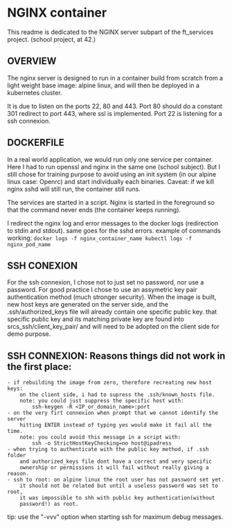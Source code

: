 # NGINX container

This readme is dedicated to the NGINX server subpart of the ft_services
project. (school project, at 42.)

## OVERVIEW

The nginx server is designed to run in a container build from scratch from a
light weight base image: alpine linux, and will then be deployed in a
kubernetes cluster.

It is due to listen on the ports 22, 80 and 443.
Port 80 should do a constant 301 redirect to port 443, where ssl is
implemented.
Port 22 is listening for a ssh connexion.

## DOCKERFILE

In a real world application, we would run only one service per container.
Here I had to run openssl and nginx in the same one (school subject).
But I still chose for training purpose to avoid using an init system (in our
alpine linux case: Openrc) and start individually each binaries.
Caveat: if we kill nginx sshd will still run, the container still runs.

The services are started in a script.
Nginx is started in the foreground so that the command never ends
(the container keeps running).

I redirect the nginx log and error messages to the docker logs (redirection to
stdin and stdout).
same goes for the sshd errors.
	example of commands working:
	```docker logs -f nginx_container_name
	kubectl logs -f nginx_pod_name```

## SSH CONEXION 
For the ssh connexion, I chose not to just set no password, nor use a password.
For good practice I chose to use an assymetric key pair authentication method
(much stronger security).
When the image is built, new host keys are generated on the server side, and 
the .ssh/authorized_keys file will already contain one specific public key.
that specific public key and its matching private key are found into
srcs_ssh/client_key_pair/ and will need to be adopted on the client side for
demo purpose.

## SSH CONNEXION: Reasons things did not work in the first place:

	- if rebuilding the image from zero, therefore recreating new host keys:
		on the client side, i had to supress the .ssh/known_hosts file.
		note: you could just suppress the specific host with:
			ssh-keygen -R <IP_or_domain_name>:port
	- on the very firt connexion when prompt that we cannot identify the server
		hitting ENTER instead of typing yes would make it fail all the time.
		note: you could avoid this message in a script with:
			ssh -o StrictHostKeyChecking=no host@ipadress
	- when trying to authenticate with the public key method, if .ssh folder
		and authorized_keys file dont have a correct and very specific
		ownership or permissions it will fail without really giving a reason.
	- ssh to root: on alpine linux the root user has not password set yet.
		it should not be related but until a useless password was set to root,
		it was impossible to shh with public key authentication(without
		password!) as root.

tip: use the "-vvv" option when starting ssh for maximum debug messages.
